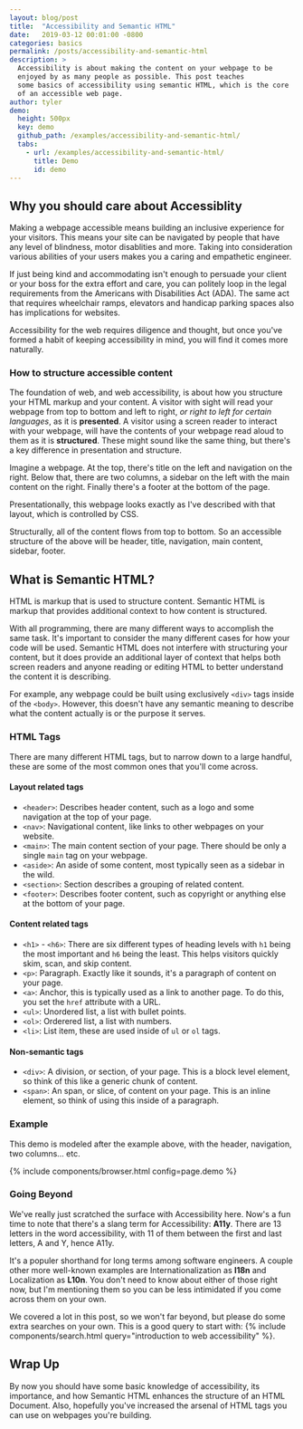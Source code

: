 ```yaml
---
layout: blog/post
title:  "Accessibility and Semantic HTML"
date:   2019-03-12 00:01:00 -0800
categories: basics
permalink: /posts/accessibility-and-semantic-html
description: >
  Accessibility is about making the content on your webpage to be
  enjoyed by as many people as possible. This post teaches
  some basics of accessibility using semantic HTML, which is the core
  of an accessible web page.
author: tyler
demo:
  height: 500px
  key: demo
  github_path: /examples/accessibility-and-semantic-html/
  tabs:
    - url: /examples/accessibility-and-semantic-html/
      title: Demo
      id: demo
---
```


## Why you should care about Accessiblity
Making a webpage accessible means building an inclusive experience for your visitors. This means
your site can be navigated by people that have any level of blindness, motor disablities and more.
Taking into consideration various abilities of your users makes you a caring and empathetic engineer.

If just being kind and accommodating isn't enough to persuade your client or your boss for the extra effort and care, you can politely loop in the legal requirements from the Americans with Disabilities Act (ADA). The same act that requires wheelchair ramps, elevators and handicap parking spaces also has implications for websites.

Accessibility for the web requires diligence and thought, but once you've formed a habit of keeping accessibility in mind, you will find it comes more naturally.

### How to structure accessible content

The foundation of web, and web accessibility, is about how you structure your HTML markup and your content. A visitor with sight will read your webpage from top to bottom and left to right, _or right to left for certain languages_, as it is **presented**. A visitor using a screen reader to interact with your webpage, will have the contents of your webpage read aloud to them as it is **structured**. These might sound like the same thing, but there's a key difference in presentation and structure.

Imagine a webpage. At the top, there's title on the left and navigation on the right. Below that, there are two columns, a sidebar on the left with the main content on the right. Finally there's a footer at the bottom of the page.

Presentationally, this webpage looks exactly as I've described with that layout, which is controlled by CSS.

Structurally, all of the content flows from top to bottom. So an accessible structure of the above will be header, title, navigation, main content, sidebar, footer.

## What is Semantic HTML?

HTML is markup that is used to structure content. Semantic HTML is markup that provides additional context to how content is structured.

With all programming, there are many different ways to accomplish the same task. It's important to consider the many different cases for how your code will be used. Semantic HTML does not interfere with structuring your content, but it does provide an additional layer of context that helps both screen readers and anyone reading or editing HTML to better understand the content it is describing.

For example, any webpage could be built using exclusively `<div>` tags inside of the `<body>`. However, this doesn't have any semantic meaning to describe what the content actually is or the purpose it serves.

### HTML Tags

There are many different HTML tags, but to narrow down to a large handful, these are some of the most common ones that you'll come across.

#### Layout related tags
* `<header>`: Describes header content, such as a logo and some navigation at the top of your page.
* `<nav>`: Navigational content, like links to other webpages on your website.
* `<main>`: The main content section of your page. There should be only a single `main` tag on your webpage.
* `<aside>`: An aside of some content, most typically seen as a sidebar in the wild.
* `<section>`: Section describes a grouping of related content.
* `<footer>`: Describes footer content, such as copyright or anything else at the bottom of your page.

#### Content related tags
* `<h1>` - `<h6>`: There are six different types of heading levels with `h1` being the most important and `h6` being the least. This helps visitors quickly skim, scan, and skip content.
* `<p>`: Paragraph. Exactly like it sounds, it's a paragraph of content on your page.
* `<a>`: Anchor, this is typically used as a link to another page. To do this, you set the `href` attribute with a URL.
* `<ul>`: Unordered list, a list with bullet points.
* `<ol>`: Orderered list, a list with numbers.
* `<li>`: List item, these are used inside of `ul` or `ol` tags.

#### Non-semantic tags
* `<div>`: A division, or section, of your page. This is a block level element, so think of this like a generic chunk of content.
* `<span>`: An span, or slice, of content on your page. This is an inline element, so think of using this inside of a paragraph.

### Example

This demo is modeled after the example above, with the header, navigation, two columns... etc.

{% include components/browser.html config=page.demo %}

### Going Beyond

We've really just scratched the surface with Accessibility here. Now's a fun time to note that there's a slang term for Accessibility: **A11y**. There are 13 letters in the word accessibility, with 11 of them between the first and last letters, A and Y, hence A11y.

It's a populer shorthand for long terms among software engineers. A couple other more well-known examples are Internationalization as **I18n** and Localization as **L10n**. You don't need to know about either of those right now, but I'm mentioning them so you can be less intimidated if you come across them on your own.

We covered a lot in this post, so we won't far beyond, but please do some extra searches on your own. This is a good query to start with: {% include components/search.html query="introduction to web accessibility" %}.

## Wrap Up

By now you should have some basic knowledge of accessibility, its importance, and how Semantic HTML enhances the structure of an HTML Document. Also, hopefully you've increased the arsenal of HTML tags you can use on webpages you're building.